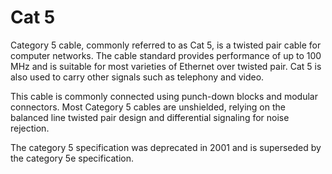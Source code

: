 # Cat 5


Category 5 cable, commonly referred to as Cat 5, is a twisted pair cable
for computer networks. The cable standard provides performance of up to
100 MHz and is suitable for most varieties of Ethernet over twisted
pair. Cat 5 is also used to carry other signals such as telephony and
video.

This cable is commonly connected using punch-down blocks and modular
connectors. Most Category 5 cables are unshielded, relying on the
balanced line twisted pair design and differential signaling for noise
rejection.

The category 5 specification was deprecated in 2001 and is superseded by
the category 5e specification.

